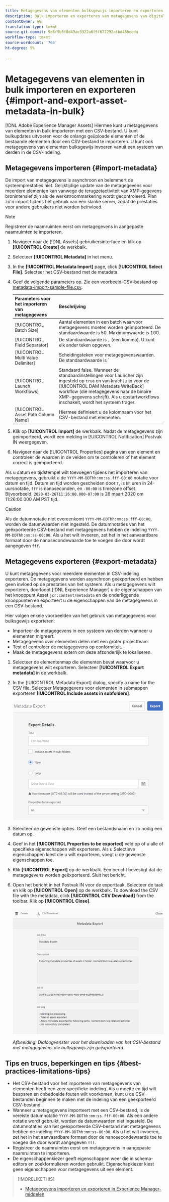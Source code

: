 ```yaml
---
title: Metagegevens van elementen bulksgewijs importeren en exporteren.
description: Bulk importeren en exporteren van metagegevens van digitale elementen.
contentOwner: AG
translation-type: tm+mt
source-git-commit: 9d6f9b8f8d49ae3322a6f5f677292afbd48beeda
workflow-type: tm+mt
source-wordcount: '766'
ht-degree: 5%

---
```



# Metagegevens van elementen in bulk importeren en exporteren {#import-and-export-asset-metadata-in-bulk}

[!DNL Adobe Experience Manager Assets] Hiermee kunt u metagegevens van elementen in bulk importeren met een CSV-bestand. U kunt bulkupdates uitvoeren voor de onlangs geüploade elementen of de bestaande elementen door een CSV-bestand te importeren. U kunt ook metagegevens van elementen bulksgewijs invoeren vanuit een systeem van derden in de CSV-indeling.

## Metagegevens importeren {#import-metadata}

De import van metagegevens is asynchroon en belemmert de systeemprestaties niet. Gelijktijdige update van de metagegevens voor meerdere elementen kan vanwege de terugzetactiviteit van XMP-gegevens bronintensief zijn als de werkstroommarkering wordt gecontroleerd. Plan zo&#39;n import tijdens het gebruik van een slanke server, zodat de prestaties voor andere gebruikers niet worden beïnvloed.

>[!NOTE]
>
>Registreer de naamruimten eerst om metagegevens in aangepaste naamruimten te importeren.

1. Navigeer naar de [!DNL Assets] gebruikersinterface en klik op **[!UICONTROL Create]** de werkbalk.
1. Selecteer **[!UICONTROL Metadata]** in het menu.
1. In the **[!UICONTROL Metadata Import]** page, click **[!UICONTROL Select File]**. Selecteer het CSV-bestand met de metadata.
1. Geef de volgende parameters op. Zie een voorbeeld-CSV-bestand op [metadata-import-sample-file.csv](assets/metadata-import-sample-file.csv).

   | Parameters voor het importeren van metagegevens | Beschrijving |
   |:---|:---|
   | [!UICONTROL Batch Size] | Aantal elementen in een batch waarvoor metagegevens moeten worden geïmporteerd. De standaardwaarde is 50. Maximumwaarde is 100. |
   | [!UICONTROL Field Separator] | De standaardwaarde is `,` (een komma). U kunt elk ander teken opgeven. |
   | [!UICONTROL Multi Value Delimiter] | Scheidingsteken voor metagegevenswaarden. De standaardwaarde is `|`. |
   | [!UICONTROL Launch Workflows] | Standaard false. Wanneer de standaardinstellingen voor Launcher zijn ingesteld op `true` en van kracht zijn voor de [!UICONTROL DAM Metadata WriteBack] workflow (die metagegevens naar de binaire XMP-gegevens schrijft). Als u opstartworkflows inschakelt, wordt het systeem trager. |
   | [!UICONTROL Asset Path Column Name] | Hiermee definieert u de kolomnaam voor het CSV-bestand met elementen. |

1. Klik op **[!UICONTROL Import]** de werkbalk. Nadat de metagegevens zijn geïmporteerd, wordt een melding in [!UICONTROL Notification] Postvak IN weergegeven.

1. Navigeer naar de [!UICONTROL Properties] pagina van een element en controleer de waarden in de velden om te controleren of het element correct is geïmporteerd.

Als u datum en tijdstempel wilt toevoegen tijdens het importeren van metagegevens, gebruikt u de `YYYY-MM-DDThh:mm:ss.fff-00:00` notatie voor datum en tijd. Datum en tijd worden gescheiden door `T`, is `hh` uren in 24-uursnotatie, `fff` is nanoseconden, en `-00:00` is timezone offset. Bijvoorbeeld, `2020-03-26T11:26:00.000-07:00` is 26 maart 2020 om 11:26:00.000 AM PST tijd.

>[!CAUTION]
>
>Als de datumnotatie niet overeenkomt `YYYY-MM-DDThh:mm:ss.fff-00:00`, worden de datumwaarden niet ingesteld. De datumnotaties van het geëxporteerde CSV-bestand met metagegevens hebben de indeling `YYYY-MM-DDThh:mm:ss-00:00`. Als u het wilt invoeren, zet het in het aanvaardbare formaat door de nanosecondewaarde toe te voegen die door wordt aangegeven `fff`.

## Metagegevens exporteren {#export-metadata}

U kunt metagegevens voor meerdere elementen in CSV-indeling exporteren. De metagegevens worden asynchroon geëxporteerd en hebben geen invloed op de prestaties van het systeem. Als u metagegevens wilt exporteren, doorloopt [!DNL Experience Manager] u de eigenschappen van het knooppunt Asset `jcr:content/metadata` en de onderliggende knooppunten en exporteert u de eigenschappen van de metagegevens in een CSV-bestand.

Hier volgen enkele voorbeelden van het gebruik van metagegevens voor bulksgewijs exporteren:

* Importeer de metagegevens in een systeem van derden wanneer u elementen migreert.
* Metagegevens over elementen delen met een groter projectteam.
* Test of controleer de metagegevens op conformiteit.
* Maak de metagegevens extern om deze afzonderlijk te lokaliseren.

1. Selecteer de elementenmap die elementen bevat waarvoor u metagegevens wilt exporteren. Selecteer **[!UICONTROL Export metadata]** in de werkbalk.

1. In the [!UICONTROL Metadata Export] dialog, specify a name for the CSV file. Selecteer Metagegevens voor elementen in submappen exporteren **[!UICONTROL Include assets in subfolders]**.

   ![Interface en opties voor het exporteren van metagegevens van alle elementen in een](assets/export_metadata_page.png "folderInterface en opties voor het exporteren van metagegevens van alle elementen in een map")

1. Selecteer de gewenste opties. Geef een bestandsnaam en zo nodig een datum op.

1. Geef in het **[!UICONTROL Properties to be exported]** veld op of u alle of specifieke eigenschappen wilt exporteren. Als u Selectieve eigenschappen kiest die u wilt exporteren, voegt u de gewenste eigenschappen toe.

1. Klik **[!UICONTROL Export]** op de werkbalk. Een bericht bevestigt dat de metagegevens worden geëxporteerd. Sluit het bericht.

1. Open het bericht in het Postvak IN voor de exporttaak. Selecteer de taak en klik op **[!UICONTROL Open]** op de werkbalk. To download the CSV file with the metadata, click **[!UICONTROL CSV Download]** from the toolbar. Klik op **[!UICONTROL Close]**.

   ![Dialoogvenster voor het downloaden van het CSV-bestand met metagegevens die bulksgewijs zijn geëxporteerd](assets/csv_download.png)

   *Afbeelding: Dialoogvenster voor het downloaden van het CSV-bestand met metagegevens die bulksgewijs zijn geëxporteerd.*

## Tips en trucs, beperkingen en tips {#best-practices-limitations-tips}

* Het CSV-bestand voor het importeren van metagegevens van elementen heeft een zeer specifieke indeling. Als u moeite en tijd wilt besparen en onbedoelde fouten wilt voorkomen, kunt u de CSV-bestanden beginnen te maken met de indeling van een geëxporteerd CSV-bestand.
* Wanneer u metagegevens importeert met een CSV-bestand, is de vereiste datumnotatie `YYYY-MM-DDThh:mm:ss.fff-00:00`. Als een andere notatie wordt gebruikt, worden de datumwaarden niet ingesteld. De datumnotaties van het geëxporteerde CSV-bestand met metagegevens hebben de indeling `YYYY-MM-DDThh:mm:ss-00:00`. Als u het wilt invoeren, zet het in het aanvaardbare formaat door de nanosecondewaarde toe te voegen die door wordt aangegeven `fff`.
* Registreer de naamruimten eerst om metagegevens in aangepaste naamruimten te importeren.
* De eigenschappenkiezer geeft eigenschappen weer die in schema-editors en zoekformulieren worden gebruikt. Eigenschapkiezer kiest geen eigenschappen voor metagegevens uit een element.

>[!MORELIKETHIS]
>
>* [Metagegevens importeren en exporteren in Experience Manager-middelen](https://docs.adobe.com/content/help/en/experience-manager-learn/assets/metadata/metadata-import-feature-video-use.html)

